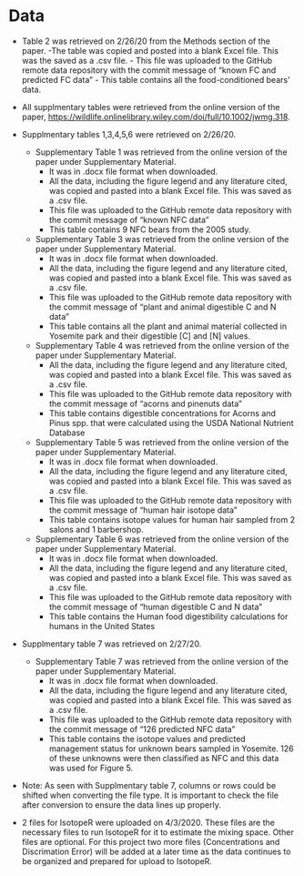 # Data 

- Table 2 was retrieved on 2/26/20 from the Methods section of the paper. 
	-The table was copied and posted into a blank Excel file. This was the saved as a .csv file.
        - This file was uploaded to the GitHub remote data repository with the commit message of “known FC and predicted FC data”
        - This table contains all the food-conditioned bears’ data.
   

- All supplmentary tables were retrieved from the online version of the paper, https://wildlife.onlinelibrary.wiley.com/doi/full/10.1002/jwmg.318. 

- Supplmentary tables 1,3,4,5,6 were retrieved on 2/26/20.  
    - Supplementary Table 1 was retrieved from the online version of the paper under Supplementary Material. 
        - It was in .docx file format when downloaded.  
        - All the data, including the figure legend and any literature cited, was copied and pasted into a blank Excel file. This was saved as a .csv file. 
        - This file was uploaded to the GitHub remote data repository with the commit message of “known NFC data” 
        - This table contains 9 NFC bears from the 2005 study. 
    - Supplementary Table 3 was retrieved from the online version of the paper under Supplementary Material. 
        - It was in .docx file format when downloaded. 
        - All the data, including the figure legend and any literature cited, was copied and pasted into a blank Excel file. This was saved as a .csv file. 
        - This file was uploaded to the GitHub remote data repository with the commit message of “plant and animal digestible C and N data”
        - This table contains all the plant and animal material collected in Yosemite park and their digestible [C] and [N] values. 
    - Supplementary Table 4 was retrieved from the online version of the paper under Supplementary Material. 
        - All the data, including the figure legend and any literature cited, was copied and pasted into a blank Excel file. This was saved as a .csv file. 
        - This file was uploaded to the GitHub remote data repository with the commit message of “acorns and pinenuts data”
        - This table contains digestible concentrations for Acorns and Pinus spp. that were calculated using the USDA National Nutrient Database
    - Supplementary Table 5 was retrieved from the online version of the paper under Supplementary Material.
        - It was in .docx file format when downloaded. 
        - All the data, including the figure legend and any literature cited, was copied and pasted into a blank Excel file. This was saved as a .csv file. 
        - This file was uploaded to the GitHub remote data repository with the commit message of “human hair isotope data” 
        - This table contains isotope values for human hair sampled from 2 salons and 1 barbershop. 
    - Supplementary Table 6 was retrieved from the online version of the paper under Supplementary Material.
        - It was in .docx file format when downloaded. 
        - All the data, including the figure legend and any literature cited, was copied and pasted into a blank Excel file. This was saved as a .csv file. 
        - This file was uploaded to the GitHub remote data repository with the commit message of “human digestible C and N data” 
        - This table contains the Human food digestibility calculations for humans in the United States


- Supplmentary table 7 was retrieved on 2/27/20.  
    - Supplementary Table 7 was retrieved from the online version of the paper under Supplementary Material.
        - It was in .docx file format when downloaded. 
        - All the data, including the figure legend and any literature cited, was copied and pasted into a blank Excel file. This was saved as a .csv file. 
        - This file was uploaded to the GitHub remote data repository with the commit message of “126 predicted NFC data”
        - This table contains the isotope values and predicted management status for unknown bears sampled in Yosemite. 126 of these unknowns were then classified as NFC and this data was used for Figure 5.

- Note: As seen with Supplmentary table 7, columns or rows could be shifted when converting the file type. It is important to check the file after conversion to ensure the data lines up properly.

- 2 files for IsotopeR were uploaded on 4/3/2020. These files are the necessary files to run IsotopeR for it to estimate the mixing space. Other files are optional. For this project two more files (Concentrations and Discrimation Error) will be added at a later time as the data continues to be organized and prepared for upload to IsotopeR.
   
